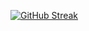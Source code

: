 
[![GitHub Streak](https://streak-stats.demolab.com/?user=KANTNOLI&theme=blueberry-duo)](https://git.io/streak-stats)

